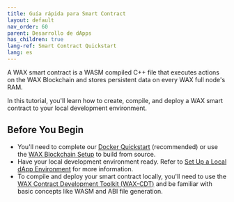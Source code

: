 ```yaml
---
title: Guía rápida para Smart Contract
layout: default
nav_order: 60
parent: Desarrollo de dApps
has_children: true
lang-ref: Smart Contract Quickstart
lang: es
---
```


A WAX smart contract is a WASM compiled C++ file that executes actions on the WAX Blockchain and stores persistent data on every WAX full node's RAM.

In this tutorial, you'll learn how to create, compile, and deploy a WAX smart contract to your local development environment.

## Before You Begin

- You'll need to complete our [Docker Quickstart](/es/dapp-development/docker-setup/) (recommended) or use the [WAX Blockchain Setup](/es/dapp-development/wax-blockchain-setup/) to build from source.
- Have your local development environment ready. Refer to [Set Up a Local dApp Environment](/es/dapp-development/) for more information.
- To compile and deploy your smart contract locally, you'll need to use the [WAX Contract Development Toolkit (WAX-CDT)](/es/dapp-development/wax-cdt/) and be familiar with basic concepts like WASM and ABI file generation.


